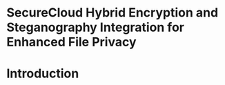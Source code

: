 # SecureCloud Hybrid Encryption and Steganography Integration for Enhanced File Privacy

# Introduction
<p></p>
